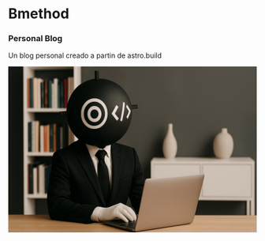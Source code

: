 # Bmethod 
### Personal Blog


Un blog personal creado a partin de astro.build 

![blog ](/src/assets/hero-image.png)

